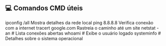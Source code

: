 
## 💻 Comandos CMD úteis

ipconfig /all         Mostra detalhes da rede local
ping 8.8.8.8          Verifica conexão com a internet
tracert google.com    Rastreia o caminho até um site
netstat -an          # Lista conexões abertas
whoami               # Exibe o usuário logado
systeminfo           # Detalhes sobre o sistema operacional
